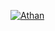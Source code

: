 <a href="https://ibb.co/frqKpMy"><img src="https://i.ibb.co/xzXcjhB/Athan.png" alt="Athan" border="0"></a>